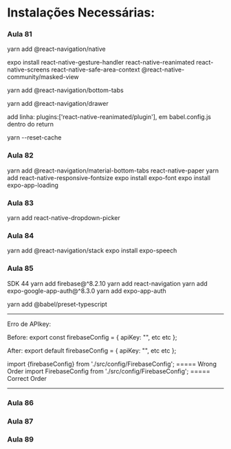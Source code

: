 # Instalações Necessárias:

### Aula 81

yarn add @react-navigation/native

expo install react-native-gesture-handler react-native-reanimated react-native-screens react-native-safe-area-context @react-native-community/masked-view

yarn add @react-navigation/bottom-tabs

yarn add @react-navigation/drawer

add linha: plugins:['react-native-reanimated/plugin'],
em babel.config.js dentro do return

yarn --reset-cache

### Aula 82

yarn add @react-navigation/material-bottom-tabs react-native-paper
yarn add react-native-responsive-fontsize
expo install expo-font
expo install expo-app-loading

### Aula 83

yarn add react-native-dropdown-picker

### Aula 84

yarn add @react-navigation/stack
expo install expo-speech

### Aula 85

SDK 44
yarn add firebase@^8.2.10
yarn add react-navigation
yarn add expo-google-app-auth@^8.3.0
yarn add expo-app-auth

yarn add @babel/preset-typescript

******************************************************************************
Erro de APIkey:

Before:
export const firebaseConfig = { apiKey: "", etc etc };

After:
export default firebaseConfig = { apiKey: "", etc etc };

import {firebaseConfig} from './src/config/FirebaseConfig'; ===== Wrong Order
import FirebaseConfig from './src/config/FirebaseConfig'; ===== Correct Order
*******************************************************************************

### Aula 86


### Aula 87


### Aula 89
